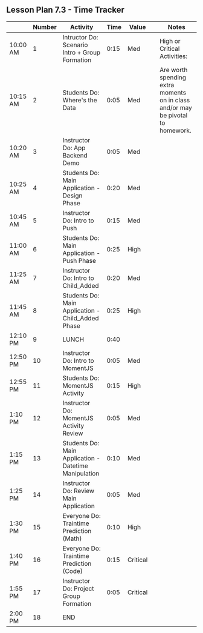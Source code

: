 ## Lesson Plan 7.3 - Time Tracker

|          | Number | Activity                                              | Time | Value    |     | Notes                                                                           |
| -------- | ------ | ----------------------------------------------------- | ---- | -------- | --- | ------------------------------------------------------------------------------- |
| 10:00 AM | 1      | Intructor Do: Scenario Intro + Group Formation        | 0:15 | Med      |     | High or Critical Activities:                                                    |
| 10:15 AM | 2      | Students Do: Where's the Data                         | 0:05 | Med      |     | Are worth spending extra moments on in class and/or may be pivotal to homework. |
| 10:20 AM | 3      | Instructor Do: App Backend Demo                       | 0:05 | Med      |     |                                                                                 |
| 10:25 AM | 4      | Students Do: Main Application - Design Phase          | 0:20 | Med      |     |                                                                                 |
| 10:45 AM | 5      | Instructor Do: Intro to Push                          | 0:15 | Med      |     |                                                                                 |
| 11:00 AM | 6      | Students Do: Main Application - Push Phase            | 0:25 | High     |     |                                                                                 |
| 11:25 AM | 7      | Instructor Do: Intro to Child_Added                   | 0:20 | Med      |     |                                                                                 |
| 11:45 AM | 8      | Students Do: Main Application - Child_Added Phase     | 0:25 | High     |     |                                                                                 |
| 12:10 PM | 9      | LUNCH                                                 | 0:40 |          |     |                                                                                 |
| 12:50 PM | 10     | Instructor Do: Intro to MomentJS                      | 0:05 | Med      |     |                                                                                 |
| 12:55 PM | 11     | Students Do: MomentJS Activity                        | 0:15 | High     |     |                                                                                 |
| 1:10 PM  | 12     | Instructor Do: MomentJS Activity Review               | 0:05 | Med      |     |                                                                                 |
| 1:15 PM  | 13     | Students Do: Main Application - Datetime Manipulation | 0:10 | Med      |     |                                                                                 |
| 1:25 PM  | 14     | Instructor Do: Review Main Application                | 0:05 | Med      |     |                                                                                 |
| 1:30 PM  | 15     | Everyone Do: Traintime Prediction (Math)              | 0:10 | High     |     |                                                                                 |
| 1:40 PM  | 16     | Everyone Do: Traintime Prediction (Code)              | 0:15 | Critical |     |                                                                                 |
| 1:55 PM  | 17     | Instructor Do: Project Group Formation                | 0:05 | Critical |     |                                                                                 |
| 2:00 PM  | 18     | END                                                   |      |          |     |                                                                                 |
